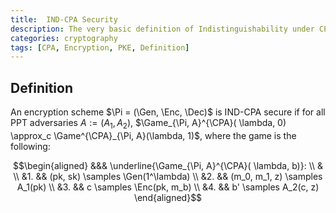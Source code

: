 ```yaml
---
title:  IND-CPA Security
description: The very basic definition of Indistinguishability under CPA.
categories: cryptography
tags: [CPA, Encryption, PKE, Definition]
---
```


## Definition

An encryption scheme $\Pi = (\Gen, \Enc, \Dec)$ is IND-CPA secure if for all PPT adversaries $A:=(A_1, A_2)$, $\Game_{\Pi, A}^{\CPA}( \lambda, 0) \approx_c \Game^{\CPA}_{\Pi, A}(\lambda, 1)$, where the game is the following:

$$\begin{aligned}
&&& \underline{\Game_{\Pi, A}^{\CPA}( \lambda, b)}: \\
& \\
&1. && (pk, sk) \samples \Gen(1^\lambda) \\
&2. && (m_0, m_1, z) \samples A_1(pk) \\
&3. && c \samples \Enc(pk, m_b) \\
&4. && b' \samples A_2(c, z)
\end{aligned}$$
